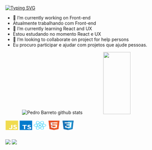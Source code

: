 
[![Typing SVG](https://readme-typing-svg.herokuapp.com/?color=B0C4DE&size=35&center=true&vCenter=true&width=1000&lines=HELLO,+My+name+is+Pedro+Barreto;I'm+29+years+old;I'm+from+Brazil;I+Graduated+Computer+science;Be+Welcome!+:%29)](https://git.io/typing-svg)

- 🔭 I’m currently working on Front-end
- Atualmente trabalhando com Front-end
- 🌱 I’m currently learning React and UX
- Estou estudando no momento React e UX
- 👯 I’m looking to collaborate on project for help persons
- Eu procuro participar e ajudar com projetos que ajude pessoas.


<div align="center">  
  <img width="49%" height="195px" src="https://github-readme-stats.vercel.app/api?username=pedrobarreetosk&show_icons=true&count_private=true&hide_border=true&title_color=ff91a4&icon_color=ff91a4&text_color=c9d1d9&bg_color=0d1117" alt="Pedro Barreto github stats" /> 
  <img width="41%" height="195px" src="https://github-readme-stats.vercel.app/api/top-langs/?username=pedrobarretosk&layout=compact&hide_border=true&title_color=708090&text_color=708090&bg_color=0d1117" />
</div>


<div style="display: inline_block"><br>
  <img align="center" alt="Pedro-Js" height="30" width="40" src="https://raw.githubusercontent.com/devicons/devicon/master/icons/javascript/javascript-plain.svg">
  <img align="center" alt="Pedro-Ts" height="30" width="40" src="https://raw.githubusercontent.com/devicons/devicon/master/icons/typescript/typescript-plain.svg">
  <img align="center" alt="Pedro-React" height="30" width="40" src="https://raw.githubusercontent.com/devicons/devicon/master/icons/react/react-original.svg">
  <img align="center" alt="Pedro-HTML" height="30" width="40" src="https://raw.githubusercontent.com/devicons/devicon/master/icons/html5/html5-original.svg">
  <img align="center" alt="Pedro-CSS" height="30" width="40" src="https://raw.githubusercontent.com/devicons/devicon/master/icons/css3/css3-original.svg">
</div>
  
  ##
 
<div> 

  <a href = "mailto:pedro.hen.lins@gmail.com"><img src="https://img.shields.io/badge/-Gmail-%23333?style=for-the-badge&logo=gmail&logoColor=white" target="_blank"></a>
  <a href="https://www.linkedin.com/in/pedro-henrique-lins-789a9917b/" target="_blank"><img src="https://img.shields.io/badge/-LinkedIn-%230077B5?style=for-the-badge&logo=linkedin&logoColor=white" target="_blank"></a> 
  
</div>
